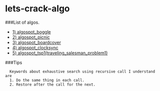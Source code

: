 lets-crack-algo
===============


###List of algos.
- [1) algospot_boggle](https://algospot.com/judge/problem/read/BOGGLE) 
- [2) algospot_picnic](https://algospot.com/judge/problem/read/PICNIC) 
- [3) algospot_boardcover](https://algospot.com/judge/problem/read/BOARDCOVER)
- [4) algospot_clocksync](https://algospot.com/judge/problem/read/CLOCKSYNC)
- [5) algospot_tsp1(traveling_salesman_problem1)](https://algospot.com/judge/problem/read/TSP1)

###Tips
```
  Keywords about exhaustive search using recursive call I understand are
  1. Do the same thing in each call.
  2. Restore after the call for the next.
```
